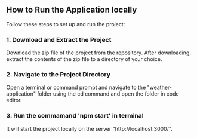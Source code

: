 ## How to Run the Application locally

Follow these steps to set up and run the project:

### 1. Download and Extract the Project

Download the zip file of the project from the repository. After downloading, extract the contents of the zip file to a directory of your choice.

### 2. Navigate to the Project Directory

Open a terminal or command prompt and navigate to the "weather-application" folder using the cd command and open the folder in code editor.

### 3. Run the commamand 'npm start' in terminal

It will start the project locally on the server "http://localhost:3000/".
